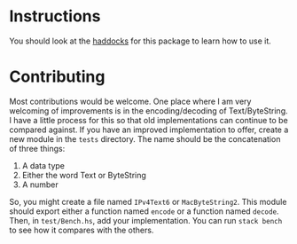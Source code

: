 # Instructions

You should look at the [haddocks](http://hackage.haskell.org/package/ip) for this 
package to learn how to use it.

# Contributing

Most contributions would be welcome. One place where I am very welcoming of 
improvements is in the encoding/decoding of Text/ByteString. I have a little 
process for this so that old implementations can continue to be compared
against. If you have an improved implementation to offer, create a new module 
in the `tests` directory. The name should be the concatenation of three things:

1. A data type
2. Either the word Text or ByteString
3. A number

So, you might create a file named `IPv4Text6` or `MacByteString2`. This module
should export either a function named `encode` or a function named `decode`.
Then, in `test/Bench.hs`, add your implementation. You can run `stack bench`
to see how it compares with the others.


